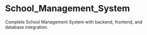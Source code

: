 # School_Management_System
Complete School Management System with backend, frontend, and database integration.
